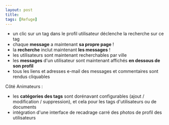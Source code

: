 ```yaml
---
layout: post
title:
tags: [Refuge]
---
```


- un clic sur un tag dans le profil utilisateur déclenche la recherche sur ce tag
- chaque **message** a maintenant **sa propre page** !
- la **recherche** inclut maintenant **les messages** !
- les utilisateurs sont maintenant recherchables par ville
- les **messages** d'un utilisateur sont maintenant affichés **en dessous de son profil**
- tous les liens et adresses e-mail des messages et commentaires sont rendus cliquables

Côté Animateurs :

- les **catégories des tags** sont dorénavant configurables (ajout / modification / suppression), et cela pour les tags d'utilisateurs ou de documents
- intégration d'une interface de recadrage carré des photos de profil des utilisateurs
